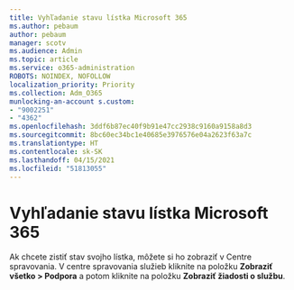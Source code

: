 ```yaml
---
title: Vyhľadanie stavu lístka Microsoft 365
ms.author: pebaum
author: pebaum
manager: scotv
ms.audience: Admin
ms.topic: article
ms.service: o365-administration
ROBOTS: NOINDEX, NOFOLLOW
localization_priority: Priority
ms.collection: Adm_O365
munlocking-an-account s.custom:
- "9002251"
- "4362"
ms.openlocfilehash: 3ddf6b87ec40f9b91e47cc2938c9160a9158a8d3
ms.sourcegitcommit: 8bc60ec34bc1e40685e3976576e04a2623f63a7c
ms.translationtype: HT
ms.contentlocale: sk-SK
ms.lasthandoff: 04/15/2021
ms.locfileid: "51813055"
---
```

# <a name="find-the-status-of-your-microsoft-365-ticket"></a>Vyhľadanie stavu lístka Microsoft 365

Ak chcete zistiť stav svojho lístka, môžete si ho zobraziť v Centre spravovania. V centre spravovania služieb kliknite na položku **Zobraziť všetko > Podpora** a potom kliknite na položku **Zobraziť žiadosti o službu**.
